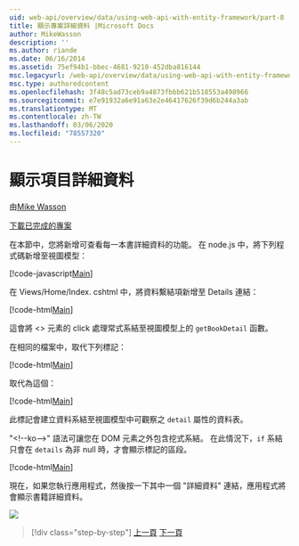 ```yaml
---
uid: web-api/overview/data/using-web-api-with-entity-framework/part-8
title: 顯示專案詳細資料 |Microsoft Docs
author: MikeWasson
description: ''
ms.author: riande
ms.date: 06/16/2014
ms.assetid: 75ef94b1-bbec-4681-9210-452dba816144
msc.legacyurl: /web-api/overview/data/using-web-api-with-entity-framework/part-8
msc.type: authoredcontent
ms.openlocfilehash: 3f48c5ad73ceb9a4873fbbb621b518553a498966
ms.sourcegitcommit: e7e91932a6e91a63e2e46417626f39d6b244a3ab
ms.translationtype: MT
ms.contentlocale: zh-TW
ms.lasthandoff: 03/06/2020
ms.locfileid: "78557320"
---
```

# <a name="display-item-details"></a>顯示項目詳細資料

由[Mike Wasson](https://github.com/MikeWasson)

[下載已完成的專案](https://github.com/MikeWasson/BookService)

在本節中，您將新增可查看每一本書詳細資料的功能。 在 node.js 中，將下列程式碼新增至視圖模型：

[!code-javascript[Main](part-8/samples/sample1.js)]

在 Views/Home/Index. cshtml 中，將資料繫結項新增至 Details 連結：

[!code-html[Main](part-8/samples/sample2.html?highlight=5)]

這會將 &lt;&gt; 元素的 click 處理常式系結至視圖模型上的 `getBookDetail` 函數。

在相同的檔案中，取代下列標記：

[!code-html[Main](part-8/samples/sample3.html)]

取代為這個：

[!code-html[Main](part-8/samples/sample4.html)]

此標記會建立資料系結至視圖模型中可觀察之 `detail` 屬性的資料表。

"&lt;!--ko--&gt;&quot; 語法可讓您在 DOM 元素之外包含挖式系結。 在此情況下，`if` 系結只會在 `details` 為非 null 時，才會顯示標記的區段。

[!code-html[Main](part-8/samples/sample5.html)]

現在，如果您執行應用程式，然後按一下其中一個 &quot;詳細資料&quot; 連結，應用程式將會顯示書籍詳細資料。

[![](part-8/_static/image2.png)](part-8/_static/image1.png)

> [!div class="step-by-step"]
> [上一頁](part-7.md)
> [下一頁](part-9.md)
